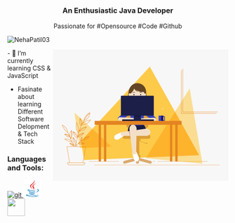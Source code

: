 <h1 align="center" Hey👋,I'm Neha</h1>

<h3 align="center">An Enthusiastic Java Developer</h3>
<p align="center">Passionate for #Opensource #Code #Github</p>
<p align="left"> <img src="https://komarev.com/ghpvc/?username=NehaPatil03&label=Profile%20views&color=0e75b6&style=flat" alt="NehaPatil03" /> </p>
<p align="right"> <img src="https://github.com/NehaPatil03/NehaPatil03/raw/main/d4tvukbt5mra37cvwklk.gif" alt="Coder GIF" align="right" width="400"> </p>                                             
- 🌱 I’m currently learning CSS & JavaScript 

- Fasinate about learning Different Software Delopment & Tech Stack

<h3 align="left">Languages and Tools:</h3>
<p align="left"> <a href="https://git-scm.com/" target="_blank" rel="noreferrer"> <img src="https://www.vectorlogo.zone/logos/git-scm/git-scm-icon.svg" alt="git" width="40" height="40"/> </a> <a href="https://www.java.com" target="_blank" rel="noreferrer"> <img src="https://raw.githubusercontent.com/devicons/devicon/master/icons/java/java-original.svg" alt="java" width="40" height="40"/> </a> <a href="https://www.cplusplus.org" target="_blank" rel="noreferrer"> <img src="https://cdn.jsdelivr.net/gh/devicons/devicon/icons/cplusplus/cplusplus-original.svg" altlt="C++" width="40" height="40"/> </a>
